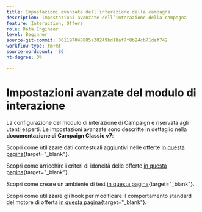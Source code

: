 ```yaml
---
title: Impostazioni avanzate dell’interazione della campagna
description: Impostazioni avanzate dell’interazione della campagna
feature: Interaction, Offers
role: Data Engineer
level: Beginner
source-git-commit: 061197048885a30249bd18af7f8b24cb71def742
workflow-type: tm+mt
source-wordcount: '86'
ht-degree: 0%

---
```


# Impostazioni avanzate del modulo di interazione

La configurazione del modulo di interazione di Campaign è riservata agli utenti esperti. Le impostazioni avanzate sono descritte in dettaglio nella **documentazione di Campaign Classic v7**:

Scopri come utilizzare dati contestuali aggiuntivi nelle offerte [in questa pagina](https://experienceleague.adobe.com/docs/campaign-classic/using/managing-offers/advanced-parameters/additional-data.html){target="_blank"}.

Scopri come arricchire i criteri di idoneità delle offerte [in questa pagina](https://experienceleague.adobe.com/docs/campaign-classic/using/managing-offers/advanced-parameters/extension-example.html){target="_blank"}.

Scopri come creare un ambiente di test [in questa pagina](https://experienceleague.adobe.com/docs/campaign-classic/using/managing-offers/advanced-parameters/creating-a-test-environment.html){target="_blank"}.

Scopri come utilizzare gli hook per modificare il comportamento standard del motore di offerta [in questa pagina](https://experienceleague.adobe.com/docs/campaign-classic/using/managing-offers/advanced-parameters/hooks.html){target="_blank"}.

